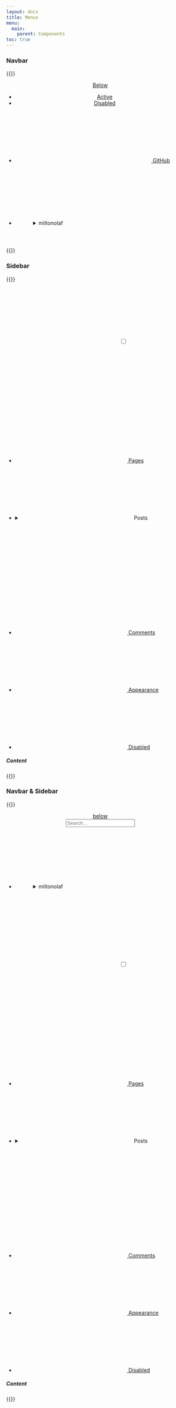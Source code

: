 ```yaml
---
layout: docs
title: Menus
menu:
  main:
    parent: Components
toc: true
---
```


### Navbar

{{<example>}}
<header class="nav-header only-header">
  <a href="#" class="brand">Below</a>
  <nav class="navbar-menu">
    <ul class="navbar-nav">
      <li class="nav-item active"><a href="#" class="nav-link">Active</a></li>
      <li class="nav-item disabled"><a href="#" class="nav-link">Disabled</a></li>
      <li class="nav-item">
        <a href="#" class="nav-link">
          <svg class="icon">
            <use xlink:href="/assets/icons/feather.svg#github"/>
          </svg>
          GitHub
        </a>
      </li>
    </ul>
    <ul class="navbar-nav">
      <li class="nav-item">
        <details class="dropdown">
          <summary class="nav-link">
            <span>miltonolaf</span>
            <svg class="icon icon-small">
              <use xlink:href="/assets/icons/feather.svg#chevron-down"/>
            </svg>
          </summary>
          <ul class="dropdown-content">
            <li><a class="dropdown-item" href="#">Profile</a></li>
            <li><a class="dropdown-item" href="#">Settings</a></li>
            <li class="dropdown-item-separator"></li>
            <li><a class="dropdown-item" href="#">Logout</a></li>
          </ul>
        </details>
      </li>
    </ul>
  </nav>
</header>
{{</example>}}

### Sidebar

{{<example>}}
<div class="container-fluid">
<div class="row">
  <label for="sidebar-docs" class="menu-toggle-button">
    <svg class="icon icon-big">
      <use xlink:href="/assets/icons/feather.svg#menu"/>
    </svg>
  </label>
  <input type="checkbox" id="sidebar-docs" role="button" class="menu-toggle">
  <aside class="col-md-3 sidebar">
    <label class="sidebar-overlay" for="sidebar-docs"></label>
    <label for="sidebar-docs" class="menu-toggle-button">
      <svg class="icon icon-big">
        <use xlink:href="/assets/icons/feather.svg#arrow-left"/>
      </svg>
    </label>
    <nav class="navbar-menu">
      <ul class="navbar-nav folding-menu">
        <li class="nav-item">
          <a href="#" class="nav-link">
            <svg class="icon">
              <use xlink:href="/assets/icons/feather.svg#list"/>
            </svg>
            Pages
          </a>
        </li>
        <li class="nav-item">
          <details class="folding folding-borderless">
            <summary class="nav-link folding-title">
              <svg class="icon">
                <use xlink:href="/assets/icons/feather.svg#layers"/>
              </svg>
              Posts
              <svg class="icon icon-right icon-rotate">
                <use xlink:href="/assets/icons/feather.svg#chevron-down"/>
              </svg>
            </summary>
            <div class="folding-content">
              <ul class="navbar-nav">
                <li class="nav-item"><a href="#" class="nav-link">New Post</a></li>
                <li class="nav-item"><a href="#" class="nav-link">All Posts</a></li>
              </ul>
            </div>
          </details>
        </li>
        <li class="nav-item">
          <a href="#" class="nav-link">
            <svg class="icon">
              <use xlink:href="/assets/icons/feather.svg#message-circle"/>
            </svg>
            Comments
          </a>
        </li>
        <li class="nav-item">
          <a href="#" class="nav-link">
            <svg class="icon">
              <use xlink:href="/assets/icons/feather.svg#settings"/>
            </svg>
            Appearance
          </a>
        </li>
        <li class="nav-item disabled">
          <a href="#" class="nav-link">
            <svg class="icon">
              <use xlink:href="/assets/icons/feather.svg#clock"/>
            </svg>
            Disabled
          </a>
        </li>
      </ul>
    </nav>
  </aside>
  <div class="col-md-9">
    <h5>Content</h5>
  </div>
</div>
</div>
{{</example>}}

### Navbar & Sidebar

{{<example>}}
<header class="nav-header">
  <a class="brand" href="/">below</a>
  <nav class="navbar-menu">
    <form class="form"><input type="text" placeholder="Search..."></form>
    <ul class="navbar-nav">
      <li class="nav-item">
        <details class="dropdown">
          <summary class="nav-link">
            <span>miltonolaf</span>
            <svg class="icon icon-small">
              <use xlink:href="/assets/icons/feather.svg#chevron-down"/>
            </svg>
          </summary>
          <ul class="dropdown-content">
            <li><a class="dropdown-item" href="#">Profile</a></li>
            <li><a class="dropdown-item" href="#">Settings</a></li>
            <li class="dropdown-item-separator"></li>
            <li><a class="dropdown-item" href="#">Logout</a></li>
          </ul>
        </details>
      </li>
    </ul>
  </nav>
</header>
<div class="container-fluid">
  <div class="row">
    <label for="sidebar-docs" class="menu-toggle-button">
      <svg class="icon icon-big">
        <use xlink:href="/assets/icons/feather.svg#menu"/>
      </svg>
    </label>
    <input type="checkbox" id="sidebar-docs" role="button" class="menu-toggle">
    <aside class="sidebar col-12 col-md-3 col-xl-2">
      <label class="sidebar-overlay" for="sidebar-docs"></label>
      <label for="sidebar-docs" class="menu-toggle-button">
        <svg class="icon icon-big">
          <use xlink:href="/assets/icons/feather.svg#arrow-left"/>
        </svg>
      </label>
      <nav class="navbar-menu">
        <ul class="navbar-nav folding-menu">
          <li class="nav-item">
            <a href="#" class="nav-link">
              <svg class="icon">
                <use xlink:href="/assets/icons/feather.svg#list"/>
              </svg>
              Pages
            </a>
          </li>
          <li class="nav-item">
            <details class="folding folding-borderless">
              <summary class="nav-link folding-title">
                <svg class="icon">
                  <use xlink:href="/assets/icons/feather.svg#layers"/>
                </svg>
                Posts
                <svg class="icon icon-right icon-rotate">
                  <use xlink:href="/assets/icons/feather.svg#chevron-down"/>
                </svg>
              </summary>
              <div class="folding-content">
                <ul class="navbar-nav">
                  <li class="nav-item"><a href="#" class="nav-link">New Post</a></li>
                  <li class="nav-item"><a href="#" class="nav-link">All Posts</a></li>
                </ul>
              </div>
            </details>
          </li>
          <li class="nav-item">
            <a href="#" class="nav-link">
              <svg class="icon">
                <use xlink:href="/assets/icons/feather.svg#message-circle"/>
              </svg>
              Comments
            </a>
          </li>
          <li class="nav-item">
            <a href="#" class="nav-link">
              <svg class="icon">
                <use xlink:href="/assets/icons/feather.svg#settings"/>
              </svg>
              Appearance
            </a>
          </li>
          <li class="nav-item disabled">
            <a href="#" class="nav-link">
              <svg class="icon">
                <use xlink:href="/assets/icons/feather.svg#clock"/>
              </svg>
              Disabled
            </a>
          </li>
        </ul>
      </nav>
    </aside>
    <div class="col-12 col-md-9 col-xl-10">
      <h5>Content</h5>
    </div>
  </div>
</div>
{{</example>}}
